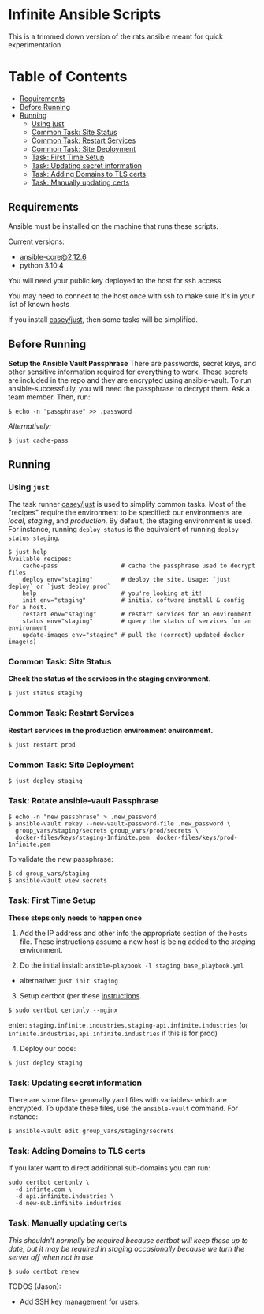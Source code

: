 # Infinite Ansible Scripts

This is a trimmed down version of the rats ansible meant for quick experimentation

Table of Contents
=================

 * [Requirements](#requirements)
 * [Before Running](#before-running)
 * [Running](#running)
    * [Using just](#using-just)
    * [Common Task: Site Status](#common-task-site-status)
    * [Common Task: Restart Services](#common-task-restart-services)
    * [Common Task: Site Deployment](#common-task-site-deployment)
    * [Task: First Time Setup](#task-first-time-setup)
    * [Task: Updating secret information](#task-updating-secret-information)
    * [Task: Adding Domains to TLS certs](#task-adding-domains-to-tls-certs)
    * [Task: Manually updating certs](#task-manually-updating-certs)


## Requirements

Ansible must be installed on the machine that runs these scripts.

Current versions:
  * ansible-core@2.12.6
  * python 3.10.4
  
You will need your public key deployed to the host for ssh access

You may need to connect to the host once with ssh to make sure it's in your list of known hosts

If you install [casey/just](https://github.com/casey/just), then some tasks
will be simplified.

## Before Running

**Setup the Ansible Vault Passphrase**
There are passwords, secret keys, and other sensitive information required for everything
to work. These secrets are included in the repo and they are encrypted using
ansible-vault.  To run ansible-successfully, you will need the passphrase to
decrypt them.  Ask a team member. Then, run:

```console
$ echo -n "passphrase" >> .password
```

*Alternatively:*

```console
$ just cache-pass
```

## Running

### Using `just`

The task runner [casey/just](https://github.com/casey/just) is used to simplify
common tasks.  Most of the "recipes" require the environment to be specified:
our environments are *local*, *staging*, and *production*.  By default, the
staging environment is used.  For instance, running `deploy status` is the
equivalent of running `deploy status staging`.


```console
$ just help
Available recipes:
    cache-pass                  # cache the passphrase used to decrypt files
    deploy env="staging"        # deploy the site. Usage: `just deploy` or `just deploy prod`
    help                        # you're looking at it!
    init env="staging"          # initial software install & config for a host.
    restart env="staging"       # restart services for an environment
    status env="staging"        # query the status of services for an environment
    update-images env="staging" # pull the (correct) updated docker image(s)
```

### Common Task: Site Status

**Check the status of the services in the staging environment.**
```console
$ just status staging
```

### Common Task: Restart Services

**Restart services in the production environment environment.**
```console
$ just restart prod
```

### Common Task: Site Deployment

```console
$ just deploy staging
```

### Task: Rotate ansible-vault Passphrase

```console
$ echo -n "new passphrase" > .new_password
$ ansible-vault rekey --new-vault-password-file .new_password \ 
  group_vars/staging/secrets group_vars/prod/secrets \
  docker-files/keys/staging-1nfinite.pem  docker-files/keys/prod-1nfinite.pem 
```

To validate the new passphrase:

```console
$ cd group_vars/staging
$ ansible-vault view secrets
```

### Task: First Time Setup

**These steps only needs to happen once**

1. Add the IP address and other info the appropriate section of the `hosts`
   file.  These instructions assume a new host is being added to the *staging*
   environment.

2. Do the initial install: `ansible-playbook -l staging base_playbook.yml`
* alternative: `just init staging`

3. Setup certbot (per these [instructions](https://certbot.eff.org/instructions?ws=nginx&os=ubuntufocal).

```
$ sudo certbot certonly --nginx
```

enter: `staging.infinite.industries,staging-api.infinite.industries` (or `infinite.industries,api.infinite.industries` if this is for prod)

4. Deploy our code: 
```console
$ just deploy staging
```

### Task: Updating secret information

There are some files- generally yaml files with variables-  which are
encrypted. To update these files, use the `ansible-vault` command.  For
instance:

```console
$ ansible-vault edit group_vars/staging/secrets
```

### Task: Adding Domains to TLS certs

If you later want to direct additional sub-domains you can run:

```
sudo certbot certonly \
  -d infinte.com \
  -d api.infinite.industries \
  -d new-sub.infinite.industries
```

### Task: Manually updating certs

*This shouldn't normally be required because certbot will keep these up to
date, but it may be required in staging occasionally because we turn the server
off when not in use*

```console
$ sudo certbot renew
```
TODOS (Jason):
* Add SSH key management for users.
